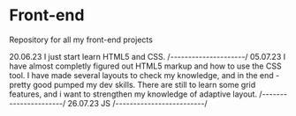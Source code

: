 # Front-end
Repository for all my front-end projects

20.06.23 I just start learn HTML5 and CSS.
/*---------------------*/
05.07.23 I have almost completly figured out HTML5 markup and how to use the CSS tool. I have made several layouts to check my knowledge, and in the end - pretty good pumped my dev skills. There are still to learn some grid features, and i want to strengthen my knowledge of adaptive layout.
/*----------------------*/
26.07.23 JS
/*-------------------------*/

